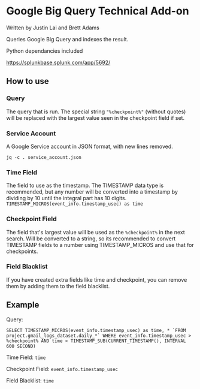 # Google Big Query Technical Add-on

Written by Justin Lai and Brett Adams

Queries Google Big Query and indexes the result.

Python dependancies included

https://splunkbase.splunk.com/app/5692/

## How to use

### Query

The query that is run. The special string `"%checkpoint%"` (without quotes) will be replaced with the largest value seen in the checkpoint field if set.

### Service Account

A Google Service account in JSON format, with new lines removed.

```
jq -c . service_account.json
```

### Time Field

The field to use as the timestamp. The TIMESTAMP data type is recommended, but any number will be converted into a timestamp by dividing by 10 until the integral part has 10 digits.
`TIMESTAMP_MICROS(event_info.timestamp_usec) as time`

### Checkpoint Field

The field that's largest value will be used as the `%checkpoint%` in the next search. Will be converted to a string, so its recommended to convert TIMESTAMP fields to a number using TIMESTAMP_MICROS and use that for checkpoints.

### Field Blacklist

If you have created extra fields like time and checkpoint, you can remove them by adding them to the field blacklist.

## Example

Query:
```
SELECT TIMESTAMP_MICROS(event_info.timestamp_usec) as time, * `FROM project.gmail_logs_dataset.daily_*` WHERE event_info.timestamp_usec > %checkpoint% AND time < TIMESTAMP_SUB(CURRENT_TIMESTAMP(), INTERVAL 600 SECOND)
```

Time Field: `time`

Checkpoint Field: `event_info.timestamp_usec`

Field Blacklist: `time`
